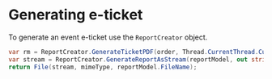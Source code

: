 # Generating e-ticket

To generate an event e-ticket use the ``ReportCreator`` object.

```C#
var rm = ReportCreator.GenerateTicketPDF(order, Thread.CurrentThread.CurrentCulture.Name);
var stream = ReportCreator.GenerateReportAsStream(reportModel, out string mimeType);
return File(stream, mimeType, reportModel.FileName);
```
